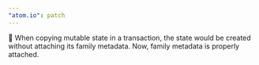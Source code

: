 ```yaml
---
"atom.io": patch
---
```


🐛 When copying mutable state in a transaction, the state would be created without attaching its family metadata. Now, family metadata is properly attached.
